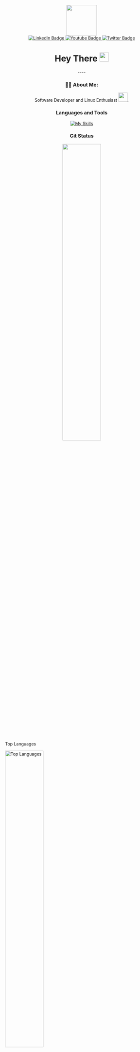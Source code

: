 <div id="header" align="center">
  <img src="https://media.giphy.com/media/M9gbBd9nbDrOTu1Mqx/giphy.gif" width="100"/>
</div>

<div id="badges" align="center">
  <a href="your-linkedin-URL">
    <img src="https://img.shields.io/badge/LinkedIn-blue?style=for-the-badge&logo=linkedin&logoColor=white" alt="LinkedIn Badge"/>
  </a>
  <a href="your-youtube-URL">
    <img src="https://img.shields.io/badge/YouTube-red?style=for-the-badge&logo=youtube&logoColor=white" alt="Youtube Badge"/>
  </a>
  <a href="your-twitter-URL">
    <img src="https://img.shields.io/badge/Twitter-blue?style=for-the-badge&logo=twitter&logoColor=white" alt="Twitter Badge"/>
  </a>
</div>
<div align="center">
<img  src="https://komarev.com/ghpvc/?username=Ephrem2166&style=flat-square&color=blue" alt=""/>
</div>
<div align="center">
<h1>
  Hey There
  <img src="https://media.giphy.com/media/hvRJCLFzcasrR4ia7z/giphy.gif" width="30px"/>
</h1>
----

### :man_technologist: About Me:

Software Developer and Linux Enthusiast <img src="https://media.giphy.com/media/WUlplcMpOCEmTGBtBW/giphy.gif" width="30">.
</div>


<div align="center">

  
### Languages and Tools 

[![My Skills](https://skillicons.dev/icons?i=anaconda,aws,androidstudio,angular,apple,arch,atom,babel,bash,bootstrap,c,cs,cloudflare,cmake,cpp,css,debian,discord,django,docker,eclipse,emacs,express,fediverse,figma,flask,git,github,gitlab,html,java,jquery,js,kali,latex,linux,lua,md,mint,mongodb,mysql,neovim,nginx,nix,npm,nodejs,obsidian,postman,powershell,php,py,r,react,redux,regex,rust,sass,sqlite,tensorflow,ubuntu,vim,visualstudio,vscode,vscodium,webpack,windows,wordpress&perline=7)](https://skillicons.dev)


 </div>

<div align="center">

  ### Git Status
[<img align="center" width="50%" src="https://github-readme-stats.vercel.app/api?username=Ephrem2166&theme=tokyonight&count_private=true&border_radius=0&custom_title=Git%Status&show_icons=true&include_all_commits=true&bg_color=DEG,121212,232323">](https://metrics.lecoq.io/Ephrem2166?template=classic)
</div>

<div align="center>

  ### Top Languages

[<img align="center" width="50%" src="https://github-readme-stats.vercel.app/api/top-langs?username=Ephrem2166&show_icons=true&locale=en&layout=compact&theme=chartreuse-dark" alt="Top Languages" />](https://github.com/Ephrem2166?tab=repositories)
  
</div>
<!--
**Ephrem2166/Ephrem2166** is a ✨ _special_ ✨ repository because its `README.md` (this file) appears on your GitHub profile.

Here are some ideas to get you started:

- 🔭 I’m currently working on ...
- 🌱 I’m currently learning ...
- 👯 I’m looking to collaborate on ...
- 🤔 I’m looking for help with ...
- 💬 Ask me about ...
- 📫 How to reach me: ...
- 😄 Pronouns: ...
- ⚡ Fun fact: ...
-->
